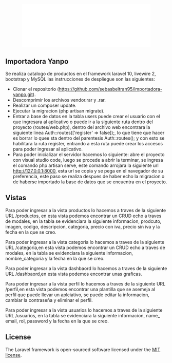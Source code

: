 <p align="center"><a href="https://laravel.com" target="_blank"><img src="public/img/logo_blanco.png" width="400" alt="InnClod"></a></p>

## Importadora Yanpo

Se realiza catalogo de productos  en el  framework laravel 10, livewire 2, bootstrap y MySQL las instrucciones de despliegue son las siguientes:

- Clonar el repositorio (https://github.com/sebasbeltran95/importadora-yanpo.git).
- Descomprimir los archivos vendor.rar y .rar.
- Realizar un composer update.
- Ejecutar la migracion (php artisan migrate).
- Entrar a base de datos en la tabla users puede crear el usuario con el que ingresara al aplicativo o puede ir a la siguiente  ruta dentro del proyecto (routes/web.php), dentro del archivo web encontrara la siguiente linea Auth::routes(['register' => false]);, lo que tiene que hacer es borrar lo quee sta dentro del parentesis Auth::routes(); y con esto se habilitara la ruta register, entrando a esta ruta puede crear los accesos para poder ingresar al aplicativo.
- Para poder inicializar el servidor hacemos lo siguiente: abre el proyecto con visual studio code, luego se procede a abrir la terminar, se ingresa el comando php artisan serve, este comando arrojara la siguiente url http://127.0.0.1:8000, esta url se copia y se pega en el navegador de su preferencia, este paso se realiza despues de haber echo la migracion o de haberse importado la base de datos que se encuentra en el proyecto.

## Vistas

Para poder ingresar a la vista productos lo hacemos a traves de la siguiente URL /productos, en esta vista podemos encontrar un CRUD echo a traves de modales, en la tabla se evidenciara la siguiente informacion, prodcuto, imagen, codigo, descripcion, categoria, precio con iva, precio sin iva y la fecha en la que se creo. 

Para poder ingresar a la vista categoria lo hacemos a traves de la siguiente URL /categoria,en esta vista podemos encontrar un CRUD echo a traves de modales, en la tabla se evidenciara la siguiente informacion, nombre_categoria y la fecha en la que se creo.

Para poder ingresar a la vista dashbaord lo hacemos a traves de la siguiente URL /dashbaord,en esta vista podemos encontrar unas graficas.

Para poder ingresar a la vista perfil lo hacemos a traves de la siguiente URL /perfil,en esta vista podemos encontrar una plantilla que se asemeja al perfil que puede llevar un aplciativo, se puede editar la informacion, cambiar la contraseña y eliminar el perfil.

Para poder ingresar a la vista usuarios lo hacemos a traves de la siguiente URL /usuarios, en la tabla se evidenciara la siguiente informacion, name_ email, rol, password y la fecha en la que se creo.


## License

The Laravel framework is open-sourced software licensed under the [MIT license](https://opensource.org/licenses/MIT).